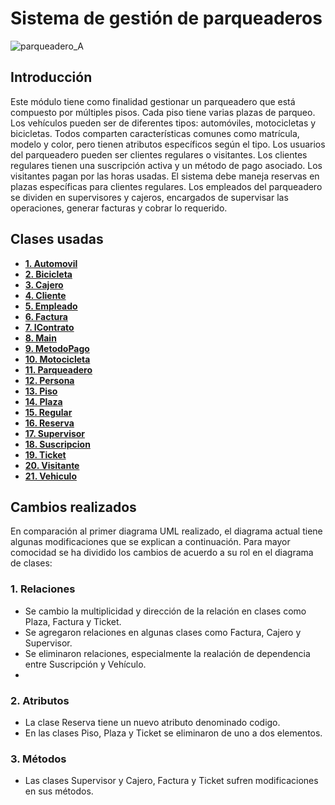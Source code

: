 # Sistema de gestión de parqueaderos
![parqueadero_A](https://github.com/user-attachments/assets/43c0dab5-64e7-4a0a-a966-efe1c8a49740)

## Introducción
Este módulo tiene como finalidad gestionar un parqueadero que está compuesto por múltiples pisos. Cada piso tiene varias plazas de parqueo. Los vehículos pueden ser de diferentes tipos: automóviles, motocicletas y bicicletas. Todos comparten características comunes como matrícula, modelo y color, pero tienen atributos específicos según el tipo.
Los usuarios del parqueadero pueden ser clientes regulares o visitantes. Los clientes regulares tienen una suscripción activa y un método de pago asociado. Los visitantes pagan por las horas usadas.
El sistema debe maneja reservas en plazas específicas para clientes regulares. Los empleados del parqueadero se dividen en supervisores y cajeros, encargados de supervisar las operaciones, generar facturas y cobrar lo requerido.

## Clases usadas
- **[1. Automovil]( Codigo/Automovil.java)**
- **[2. Bicicleta ]( Codigo/Bicicleta.java)**
- **[3. Cajero ]( Codigo/Cajero.java)**
- **[4. Cliente]( Codigo/Cliente.java)**
- **[5. Empleado ]( Codigo/Empleado.java)**
- **[6. Factura ]( Codigo/Factura.java)**
- **[7. IContrato ]( Codigo/IContrato.java)**
- **[8. Main]( Codigo/Main.java)**
- **[9. MetodoPago ]( Codigo/MetodoPago.java)**
- **[10. Motocicleta ]( Codigo/Motocicleta.java)**
- **[11. Parqueadero]( Codigo/Parqueadero.java)**
- **[12. Persona]( Codigo/Persona.java)**
- **[13. Piso]( Codigo/Piso.java)**
- **[14. Plaza ]( Codigo/Plaza.java)**
- **[15. Regular]( Codigo/Regular.java)**
- **[16. Reserva]( Codigo/Reserva.java)**
- **[17. Supervisor ]( Codigo/Supervisor.java)**
- **[18. Suscripcion ]( Codigo/Suscripcion.java)**
- **[19. Ticket]( Codigo/Ticket.java)**
- **[20. Visitante]( Codigo/Visitante.java)**
- **[21. Vehiculo]( Codigo/Vehiculo.java)**

  

## Cambios realizados
En comparación al primer diagrama UML realizado, el diagrama actual tiene algunas modificaciones que se explican a continuación. Para mayor comocidad se  ha dividido los cambios de acuerdo a su rol en el diagrama de clases:

### **1. Relaciones** 
- Se cambio la multiplicidad y dirección de la relación en clases como Plaza, Factura y Ticket.
- Se agregaron relaciones en algunas clases como Factura, Cajero y Supervisor.
- Se eliminaron relaciones, especialmente la realación de dependencia entre Suscripción y Vehículo.
- 
### **2. Atributos**
- La clase Reserva tiene un nuevo atributo denominado codigo.
- En las clases Piso, Plaza y Ticket se eliminaron de uno a dos elementos.

### **3. Métodos**
- Las clases Supervisor y Cajero, Factura y Ticket sufren modificaciones en sus métodos.
